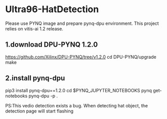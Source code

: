 # Ultra96-HatDetection
Please use PYNQ image and prepare pynq-dpu environment.
This project relies on vitis-ai 1.2 release.

## 1.download DPU-PYNQ 1.2.0 
  https://github.com/Xilinx/DPU-PYNQ/tree/v1.2.0
  cd DPU-PYNQ/upgrade
  make
  
## 2.install pynq-dpu
  pip3 install pynq-dpu==1.2.0
  cd $PYNQ_JUPYTER_NOTEBOOKS
  pynq get-notebooks pynq-dpu -p .

PS:This vedio detection exists a bug. When detecting hat object, the detection page will start flashing
